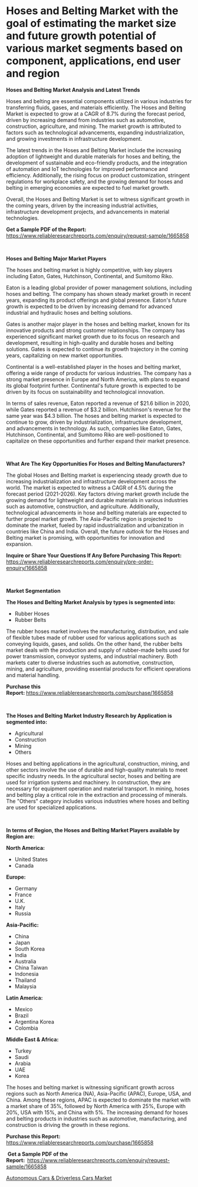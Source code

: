 <p><h1>Hoses and Belting Market with the goal of estimating the market size and future growth potential of various market segments based on component, applications, end user and region</h1></p><p><strong>Hoses and Belting Market Analysis and Latest Trends</strong></p>
<p><p>Hoses and belting are essential components utilized in various industries for transferring fluids, gases, and materials efficiently. The Hoses and Belting Market is expected to grow at a CAGR of 8.7% during the forecast period, driven by increasing demand from industries such as automotive, construction, agriculture, and mining. The market growth is attributed to factors such as technological advancements, expanding industrialization, and growing investments in infrastructure development.</p><p>The latest trends in the Hoses and Belting Market include the increasing adoption of lightweight and durable materials for hoses and belting, the development of sustainable and eco-friendly products, and the integration of automation and IoT technologies for improved performance and efficiency. Additionally, the rising focus on product customization, stringent regulations for workplace safety, and the growing demand for hoses and belting in emerging economies are expected to fuel market growth.</p><p>Overall, the Hoses and Belting Market is set to witness significant growth in the coming years, driven by the increasing industrial activities, infrastructure development projects, and advancements in material technologies.</p></p>
<p><strong>Get a Sample PDF of the Report:&nbsp;</strong> <a href="https://www.reliableresearchreports.com/enquiry/request-sample/1665858">https://www.reliableresearchreports.com/enquiry/request-sample/1665858</a></p>
<p>&nbsp;</p>
<p><strong>Hoses and Belting Major Market Players</strong></p>
<p><p>The hoses and belting market is highly competitive, with key players including Eaton, Gates, Hutchinson, Continental, and Sumitomo Riko. </p><p>Eaton is a leading global provider of power management solutions, including hoses and belting. The company has shown steady market growth in recent years, expanding its product offerings and global presence. Eaton's future growth is expected to be driven by increasing demand for advanced industrial and hydraulic hoses and belting solutions.</p><p>Gates is another major player in the hoses and belting market, known for its innovative products and strong customer relationships. The company has experienced significant market growth due to its focus on research and development, resulting in high-quality and durable hoses and belting solutions. Gates is expected to continue its growth trajectory in the coming years, capitalizing on new market opportunities.</p><p>Continental is a well-established player in the hoses and belting market, offering a wide range of products for various industries. The company has a strong market presence in Europe and North America, with plans to expand its global footprint further. Continental's future growth is expected to be driven by its focus on sustainability and technological innovation.</p><p>In terms of sales revenue, Eaton reported a revenue of $21.6 billion in 2020, while Gates reported a revenue of $3.2 billion. Hutchinson's revenue for the same year was $4.3 billion. The hoses and belting market is expected to continue to grow, driven by industrialization, infrastructure development, and advancements in technology. As such, companies like Eaton, Gates, Hutchinson, Continental, and Sumitomo Riko are well-positioned to capitalize on these opportunities and further expand their market presence.</p></p>
<p>&nbsp;</p>
<p><strong>What Are The Key Opportunities For Hoses and Belting Manufacturers?</strong></p>
<p><p>The global Hoses and Belting market is experiencing steady growth due to increasing industrialization and infrastructure development across the world. The market is expected to witness a CAGR of 4.5% during the forecast period (2021-2026). Key factors driving market growth include the growing demand for lightweight and durable materials in various industries such as automotive, construction, and agriculture. Additionally, technological advancements in hose and belting materials are expected to further propel market growth. The Asia-Pacific region is projected to dominate the market, fueled by rapid industrialization and urbanization in countries like China and India. Overall, the future outlook for the Hoses and Belting market is promising, with opportunities for innovation and expansion.</p></p>
<p><strong>Inquire or Share Your Questions If Any Before Purchasing This Report:</strong> <a href="https://www.reliableresearchreports.com/enquiry/pre-order-enquiry/1665858">https://www.reliableresearchreports.com/enquiry/pre-order-enquiry/1665858</a></p>
<p>&nbsp;</p>
<p><strong>Market Segmentation</strong></p>
<p><strong>The Hoses and Belting Market Analysis by types is segmented into:</strong></p>
<p><ul><li>Rubber Hoses</li><li>Rubber Belts</li></ul></p>
<p><p>The rubber hoses market involves the manufacturing, distribution, and sale of flexible tubes made of rubber used for various applications such as conveying liquids, gases, and solids. On the other hand, the rubber belts market deals with the production and supply of rubber-made belts used for power transmission, conveyor systems, and industrial machinery. Both markets cater to diverse industries such as automotive, construction, mining, and agriculture, providing essential products for efficient operations and material handling.</p></p>
<p><strong>Purchase this Report:&nbsp;</strong><a href="https://www.reliableresearchreports.com/purchase/1665858">https://www.reliableresearchreports.com/purchase/1665858</a></p>
<p>&nbsp;</p>
<p><strong>The Hoses and Belting Market Industry Research by Application is segmented into:</strong></p>
<p><ul><li>Agricultural</li><li>Construction</li><li>Mining</li><li>Others</li></ul></p>
<p><p>Hoses and belting applications in the agricultural, construction, mining, and other sectors involve the use of durable and high-quality materials to meet specific industry needs. In the agricultural sector, hoses and belting are used for irrigation systems and machinery. In construction, they are necessary for equipment operation and material transport. In mining, hoses and belting play a critical role in the extraction and processing of minerals. The "Others" category includes various industries where hoses and belting are used for specialized applications.</p></p>
<p>&nbsp;</p>
<p><strong>In terms of Region, the Hoses and Belting Market Players available by Region are:</strong></p>
<p>
    <p> <strong> North America: </strong>
        <ul>
            <li>United States</li>
            <li>Canada</li>
        </ul>
        </p> 
    <p> <strong> Europe: </strong>
        <ul>
            <li>Germany</li>
            <li>France</li>
            <li>U.K.</li>
            <li>Italy</li>
            <li>Russia</li>
        </ul>
        </p> 
    <p> <strong> Asia-Pacific: </strong>
        <ul>
            <li>China</li>
            <li>Japan</li>
            <li>South Korea</li>
            <li>India</li>
            <li>Australia</li>
            <li>China Taiwan</li>
            <li>Indonesia</li>
            <li>Thailand</li>
            <li>Malaysia</li>
        </ul>
        </p> 
    <p> <strong> Latin America: </strong>
        <ul>
            <li>Mexico</li>
            <li>Brazil</li>
            <li>Argentina Korea</li>
            <li>Colombia</li>
        </ul>
        </p> 
    <p> <strong> Middle East & Africa: </strong>
        <ul>
            <li>Turkey</li>
            <li>Saudi</li>
            <li>Arabia</li>
            <li>UAE</li>
            <li>Korea</li>
        </ul>
    </p>
    </p>
<p><p>The hoses and belting market is witnessing significant growth across regions such as North America (NA), Asia-Pacific (APAC), Europe, USA, and China. Among these regions, APAC is expected to dominate the market with a market share of 35%, followed by North America with 25%, Europe with 20%, USA with 15%, and China with 5%. The increasing demand for hoses and belting products in industries such as automotive, manufacturing, and construction is driving the growth in these regions.</p></p>
<p><strong>Purchase this Report: </strong><a href="https://www.reliableresearchreports.com/purchase/1665858">https://www.reliableresearchreports.com/purchase/1665858</a></p>
<p>&nbsp;<strong>Get a Sample PDF of the Report:&nbsp;&nbsp;</strong><a href="https://www.reliableresearchreports.com/enquiry/request-sample/1665858">https://www.reliableresearchreports.com/enquiry/request-sample/1665858</a></p>
<p><strong></strong></p>
<p><p><a href="https://boundless-drawbridge-702.notion.site/Autonomous-Cars-Driverless-Cars-Market-Research-Report-Provides-thorough-Industry-Overview-which--e08fe60d088d4d4094d2b9330f0f3c0e">Autonomous Cars & Driverless Cars Market</a></p></p>